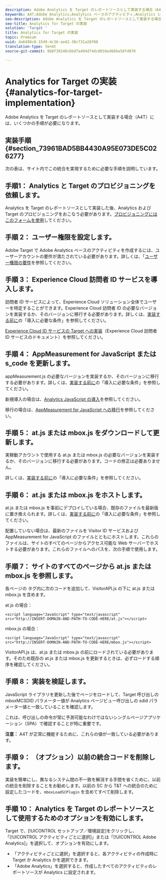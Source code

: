 ```yaml
---
description: Adobe Analytics を Target のレポートソースとして実装する場合（A4T）には、いくつかの手順が必要になります。
keywords: A4T;Adobe Analytics;Analytics ベースのアクティビティ;Analytics レポートスイート;レポートスイート;Analytics Target 統合;レポートスイートの設定
seo-description: Adobe Analytics を Target のレポートソースとして実装する場合（A4T）には、いくつかの手順が必要になります。
seo-title: Analytics for Target の実装
solution: 'Target '
title: Analytics for Target の実装
topic: Premium
uuid: da6498c8-1549-4c36-ae42-38c731a28f08
translation-type: tm+mt
source-git-commit: 9b8f39240cbbd7a494d74dc0016ed666a58fd870

---
```



# Analytics for Target の実装{#analytics-for-target-implementation}

Adobe Analytics を Target のレポートソースとして実装する場合（A4T）には、いくつかの手順が必要になります。

## 実装手順 {#section_73961BAD5BB4430A95E073DE5C026277}

次の表は、サイト内でこの統合を実現するために必要な手順を説明しています。

## 手順1： Analytics と Target のプロビジョニングを依頼します。

Analytics を Target のレポートソースとして実装した後、Analytics および Target のプロビジョニングをおこなう必要があります。[プロビジョニングにはこのフォームを使用](http://www.adobe.com/go/audiences)してください。

## 手順 2： ユーザー権限を設定します。

Adobe Target で Adobe Analytics ベースのアクティビティを作成するには、ユーザーアカウントの要件が満たされている必要があります。詳しくは、「[ユーザー権限の要件](/help/c-integrating-target-with-mac/a4t/account-reqs.md)を参照してください。

## 手順 3： Experience Cloud 訪問者 ID サービスを導入します。

訪問者 ID サービスによって、Experience Cloud ソリューション全体でユーザーを特定することができます。Experience Cloud 訪問者 ID の必要なバージョンを実装するか、そのバージョンに移行する必要があります。詳しくは、[実装する前に](/help/c-integrating-target-with-mac/a4t/before-implement.md)の「導入に必要な条件」を参照してください。

[Experience Cloud ID サービスの Target への実装](https://marketing.adobe.com/resources/help/en_US/mcvid/mcvid-setup-target.html)（Experience Cloud 訪問者 ID サービスのドキュメント）を参照してください。

## 手順 4： AppMeasurement for JavaScript または s_code を更新します。

appMeasurement.js の必要なバージョンを実装するか、そのバージョンに移行する必要があります。詳しくは、[実装する前に](/help/c-integrating-target-with-mac/a4t/before-implement.md)の「導入に必要な条件」を参照してください。

新規導入の場合は、[Analytics JavaScript の導入](https://marketing.adobe.com/resources/help/en_US/sc/implement/js_implementation.html)を参照してください。

移行の場合は、[AppMeasurement for JavaScript への移行](https://marketing.adobe.com/resources/help/en_US/sc/implement/?f=appmeasure_mjs_migrate)を参照してください。

## 手順 5： at.js または mbox.js をダウンロードして更新します。

実稼動アカウントで使用する at.js または mbox.js の必要なバージョンを実装するか、そのバージョンに移行する必要があります。コードの修正は必要ありません。

詳しくは、[実装する前に](/help/c-integrating-target-with-mac/a4t/before-implement.md)の「導入に必要な条件」を参照してください。

## 手順 6： at.js または mbox.js をホストします。

at.js または mbox.js を事前にデプロイしている場合、既存のファイルを最新版に置き換えられます。詳しくは、[実装する前に](/help/c-integrating-target-with-mac/a4t/before-implement.md)の「導入に必要な条件」を参照してください。

配置していない場合は、最新のファイルを Visitor ID サービスおよび AppMeasurement for JavaScript のファイルとともにホストします。これらのファイルは、サイトのすべてのページからアクセス可能な Web サーバーでホストする必要があります。これらのファイルへのパスを、次の手順で使用します。

## 手順 7： サイトのすべてのページから at.js または mbox.js を参照します。

各ページの <head><meta http-equiv="Content-Type" content="text/html; charset=UTF-8"> タグ内に次のコードを追加して、VisitorAPI.js の下に at.js または mbox.js を含めます。

at.js の場合：

```
<script language="JavaScript" type="text/javascript" 
src="http://INSERT-DOMAIN-AND-PATH-TO-CODE-HERE/at.js"></script>
```

mbox.js の場合：

```
<script language="JavaScript" type="text/javascript" 
src="http://INSERT-DOMAIN-AND-PATH-TO-CODE-HERE/mbox.js"></script>
```

VisitorAPI.js は、at.js または mbox.js の前にロードされている必要があります。そのため既存の at.js または mbox.js を更新するときは、必ずロードする順序を確認してください。

## 手順 8： 実装を検証します。

JavaScript ライブラリを更新した後でページをロードして、Target 呼び出しの mboxMCSDID パラメーター値が Analytics ページビュー呼び出しの sdid パラメーター値と一致していることを確認します。

これは、呼び出しの命令が常に予測可能なわけではないシングルページアプリケーション（SPA）で確認することが特に重要です。

**注意：** A4T が正常に機能するために、これらの値が一致している必要があります。

## 手順 9： （オプション）以前の統合コードを削除します。

実装を簡単にし、異なるシステム間の不一致を解消する手間を省くために、以前の統合を削除することをお勧めします。以前の SC から T&amp;T への統合のために設定したコードを、`mboxLoadSCPlugin` を含めてすべて削除します。

## 手順 10： Analytics を Target のレポートソースとして使用するためのオプションを有効にします。

Target で、[!UICONTROL セットアップ／環境設定]をクリックし、「[!UICONTROL アクティビティごとに選択]」または「[!UICONTROL Adobe Analytics]」を選択して、オプションを有効にします。

* 「アクティビティごとに選択」を選択すると、各アクティビティの作成時に Target か Analytics かを選択できます。
* 「Adobe Analytics」を選択すると、作成したすべてのアクティビティのレポートソースが Analytics に設定されます。

